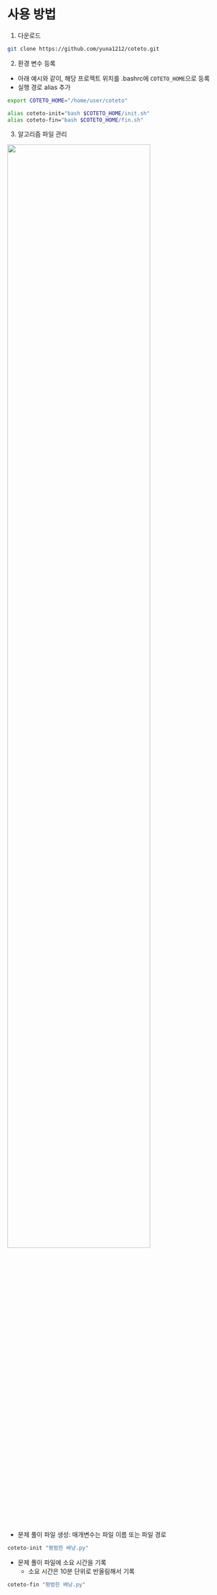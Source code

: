 # 사용 방법
1. 다운로드
```bash
git clone https://github.com/yuna1212/coteto.git
```
2. 환경 변수 등록
- 아래 예시와 같이, 해당 프로젝트 위치를 .bashrc에 `COTETO_HOME`으로 등록
- 실행 경로 alias 추가 
```bash
export COTETO_HOME="/home/user/coteto"

alias coteto-init="bash $COTETO_HOME/init.sh"
alias coteto-fin="bash $COTETO_HOME/fin.sh"
```
3. 알고리즘 파일 관리 
<img src="https://user-images.githubusercontent.com/41707077/216835679-4497fa27-c126-4a27-af16-8b85ed69bd14.gif" width="80%" />

- 문제 풀이 파일 생성: 매개변수는 파일 이름 또는 파일 경로
```bash
coteto-init "평범한 배낭.py"
```
- 문제 풀이 파일에 소요 시간을 기록
    - 소요 시간은 10분 단위로 반올림해서 기록
```bash
coteto-fin "평범한 배낭.py"
```
